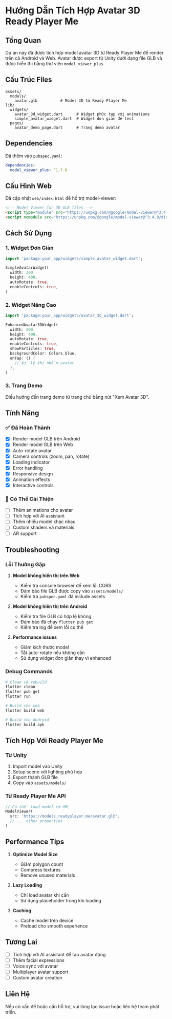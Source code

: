 # Hướng Dẫn Tích Hợp Avatar 3D Ready Player Me

## Tổng Quan

Dự án này đã được tích hợp model avatar 3D từ Ready Player Me để render trên cả Android và Web. Avatar được export từ Unity dưới dạng file GLB và được hiển thị bằng thư viện `model_viewer_plus`.

## Cấu Trúc Files

```
assets/
  models/
    avatar.glb          # Model 3D từ Ready Player Me
lib/
  widgets/
    avatar_3d_widget.dart      # Widget phức tạp với animations
    simple_avatar_widget.dart  # Widget đơn giản để test
  pages/
    avatar_demo_page.dart      # Trang demo avatar
```

## Dependencies

Đã thêm vào `pubspec.yaml`:
```yaml
dependencies:
  model_viewer_plus: ^1.7.0
```

## Cấu Hình Web

Đã cập nhật `web/index.html` để hỗ trợ model-viewer:
```html
<!-- Model Viewer for 3D GLB files -->
<script type="module" src="https://unpkg.com/@google/model-viewer@^3.4.0/dist/model-viewer.min.js"></script>
<script nomodule src="https://unpkg.com/@google/model-viewer@^3.4.0/dist/model-viewer-legacy.js"></script>
```

## Cách Sử Dụng

### 1. Widget Đơn Giản
```dart
import 'package:your_app/widgets/simple_avatar_widget.dart';

SimpleAvatarWidget(
  width: 300,
  height: 400,
  autoRotate: true,
  enableControls: true,
)
```

### 2. Widget Nâng Cao
```dart
import 'package:your_app/widgets/avatar_3d_widget.dart';

EnhancedAvatar3DWidget(
  width: 300,
  height: 400,
  autoRotate: true,
  enableControls: true,
  showParticles: true,
  backgroundColor: Colors.blue,
  onTap: () {
    // Xử lý khi nhấn avatar
  },
)
```

### 3. Trang Demo
Điều hướng đến trang demo từ trang chủ bằng nút "Xem Avatar 3D".

## Tính Năng

### ✅ Đã Hoàn Thành
- [x] Render model GLB trên Android
- [x] Render model GLB trên Web
- [x] Auto-rotate avatar
- [x] Camera controls (zoom, pan, rotate)
- [x] Loading indicator
- [x] Error handling
- [x] Responsive design
- [x] Animation effects
- [x] Interactive controls

### 🔄 Có Thể Cải Thiện
- [ ] Thêm animations cho avatar
- [ ] Tích hợp với AI assistant
- [ ] Thêm nhiều model khác nhau
- [ ] Custom shaders và materials
- [ ] AR support

## Troubleshooting

### Lỗi Thường Gặp

1. **Model không hiển thị trên Web**
   - Kiểm tra console browser để xem lỗi CORS
   - Đảm bảo file GLB được copy vào `assets/models/`
   - Kiểm tra `pubspec.yaml` đã include assets

2. **Model không hiển thị trên Android**
   - Kiểm tra file GLB có hợp lệ không
   - Đảm bảo đã chạy `flutter pub get`
   - Kiểm tra log để xem lỗi cụ thể

3. **Performance issues**
   - Giảm kích thước model
   - Tắt auto-rotate nếu không cần
   - Sử dụng widget đơn giản thay vì enhanced

### Debug Commands

```bash
# Clean và rebuild
flutter clean
flutter pub get
flutter run

# Build cho web
flutter build web

# Build cho Android
flutter build apk
```

## Tích Hợp Với Ready Player Me

### Từ Unity
1. Import model vào Unity
2. Setup scene với lighting phù hợp
3. Export thành GLB file
4. Copy vào `assets/models/`

### Từ Ready Player Me API
```dart
// Có thể load model từ URL
ModelViewer(
  src: 'https://models.readyplayer.me/avatar.glb',
  // ... other properties
)
```

## Performance Tips

1. **Optimize Model Size**
   - Giảm polygon count
   - Compress textures
   - Remove unused materials

2. **Lazy Loading**
   - Chỉ load avatar khi cần
   - Sử dụng placeholder trong khi loading

3. **Caching**
   - Cache model trên device
   - Preload cho smooth experience

## Tương Lai

- [ ] Tích hợp với AI assistant để tạo avatar động
- [ ] Thêm facial expressions
- [ ] Voice sync với avatar
- [ ] Multiplayer avatar support
- [ ] Custom avatar creation

## Liên Hệ

Nếu có vấn đề hoặc cần hỗ trợ, vui lòng tạo issue hoặc liên hệ team phát triển. 